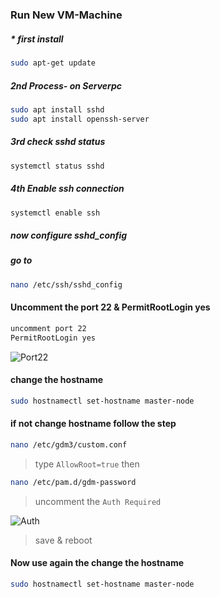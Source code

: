# 

### Run New VM-Machine 
##### * first install 
```bash
sudo apt-get update
```
##### 2nd Process- on Serverpc
```bash
sudo apt install sshd 
sudo apt install openssh-server
```
##### 3rd check sshd status
```bash
systemctl status sshd
```
##### 4th Enable ssh connection
```bash
systemctl enable ssh
```
##### now configure sshd_config

##### go to 
```bash
nano /etc/ssh/sshd_config
```
#### Uncomment the port 22 & PermitRootLogin yes
```bash
uncomment port 22
PermitRootLogin yes
```
![Port22](https://user-images.githubusercontent.com/77927449/126047292-137b0096-4773-4dee-a77c-58b99887e298.png)

#### change the hostname
```bash
sudo hostnamectl set-hostname master-node
```
#### if not change hostname follow the step
```bash
nano /etc/gdm3/custom.conf
```
> type `AllowRoot=true`
> then 
```bash
nano /etc/pam.d/gdm-password
```
> uncomment the `Auth Required`

![Auth](https://user-images.githubusercontent.com/77927449/126047796-e2379dd2-cd36-4ef6-bb71-b8e068b777c5.gif)

> save & reboot
#### Now use again the change the hostname
```bash
sudo hostnamectl set-hostname master-node
```

